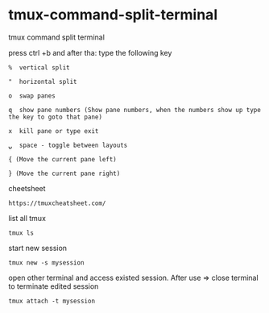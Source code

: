 # tmux-command-split-terminal
tmux command split terminal

press ctrl +b and after tha: type the following key

```
%  vertical split
```
```
"  horizontal split
```
```
o  swap panes
```
```
q  show pane numbers (Show pane numbers, when the numbers show up type the key to goto that pane)
```
```
x  kill pane or type exit
```
```
⍽  space - toggle between layouts
```
```
{ (Move the current pane left)
```
```
} (Move the current pane right)
```

cheetsheet
```
https://tmuxcheatsheet.com/
```
list all tmux
```
tmux ls
```
start new session
```
tmux new -s mysession
```
open other terminal and access existed session. After use => close terminal to terminate edited session
```
tmux attach -t mysession
```

